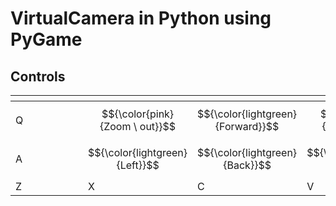 # VirtualCamera in Python using PyGame

## Controls

| <div style="width:100px"></div> | <div style="width:50px"></div> | <div style="width:50px"></div>    | <div style="width:50px"></div>  | <div style="width:50px"></div> | <div style="width:50px"></div> | <div style="width:50px"></div>     | <div style="width:50px"></div>        | <div style="width:50px"></div>     | <div style="width:50px"></div> |
| ------------------------------- | ------------------------------ | --------------------------------- | ------------------------------- | ------------------------------ | ------------------------------ | ---------------------------------- | ------------------------------------- | ---------------------------------- | ------------------------------ |
| Q                               | $${\color{pink}{Zoom \ out}}$$ | $${\color{lightgreen}{Forward}}$$ | $${\color{pink}{Zoom \ in}}$$   | $${\color{lightblue}{Up}}$$    | Y                              | $${\color{pink}{Roll \ CCW}}$$     | $${\color{lightgreen}{Tilt \ Up}}$$   | $${\color{pink}{Roll \ CW}}$$      | P                              |
| A                               | $${\color{lightgreen}{Left}}$$ | $${\color{lightgreen}{Back}}$$    | $${\color{lightgreen}{Right}}$$ | $${\color{lightblue}{Down}}$$  | H                              | $${\color{lightgreen}{Pan \ L.}}$$ | $${\color{lightgreen}{Tilt \ Down}}$$ | $${\color{lightgreen}{Pan \ R.}}$$ | ;                              |
| Z                               | X                              | C                                 | V                               | B                              | N                              | M                                  | ,                                     | .                                  | /                              |
